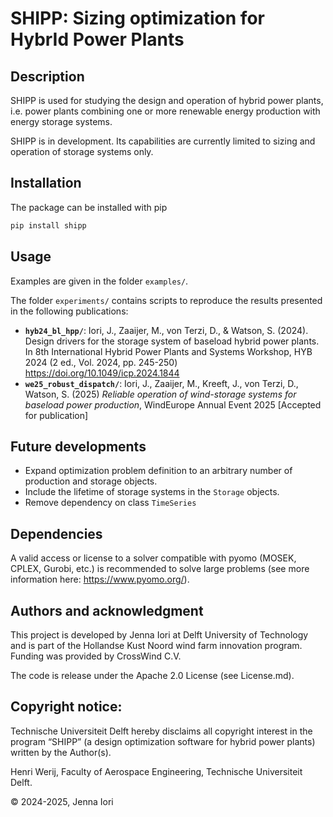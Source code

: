 # SHIPP: Sizing optimization for HybrId Power Plants

## Description
SHIPP is used for studying the design and operation of hybrid power plants, i.e. power plants combining one or more renewable energy production with energy storage systems.

SHIPP is in development. Its capabilities are currently limited to sizing and operation of storage systems only. 


## Installation
The package can be installed with pip

```python
pip install shipp
```

## Usage

Examples are given in the folder `examples/`. 

The folder `experiments/` contains scripts to reproduce the results presented in the following publications:
- **`hyb24_bl_hpp/`**: Iori, J., Zaaijer, M., von Terzi, D., & Watson, S. (2024). Design drivers for the storage system of baseload hybrid power plants. In 8th International Hybrid Power Plants and Systems Workshop, HYB 2024 (2 ed., Vol. 2024, pp. 245-250) https://doi.org/10.1049/icp.2024.1844
- **`we25_robust_dispatch/`**: Iori, J., Zaaijer, M., Kreeft, J., von Terzi, D., Watson, S. (2025) _Reliable operation of wind-storage systems for baseload power production_, WindEurope Annual Event 2025 [Accepted for publication] 

## Future developments

- Expand optimization problem definition to an arbitrary number of production and storage objects.
- Include the lifetime of storage systems in the `Storage` objects.
- Remove dependency on class `TimeSeries`

## Dependencies
A valid access or license to a solver compatible with pyomo (MOSEK, CPLEX, Gurobi, etc.) is recommended to solve large problems (see more information here: https://www.pyomo.org/).

## Authors and acknowledgment
This project is developed by Jenna Iori at Delft University of Technology and is part of the Hollandse Kust Noord wind farm innovation program. Funding was provided by CrossWind C.V.

The code is release under the Apache 2.0 License (see License.md).

## Copyright notice: 

Technische Universiteit Delft hereby disclaims all copyright interest in the program “SHIPP” (a design optimization software for hybrid power plants) written by the Author(s). 

Henri Werij, Faculty of Aerospace Engineering, Technische Universiteit Delft.

© 2024-2025, Jenna Iori